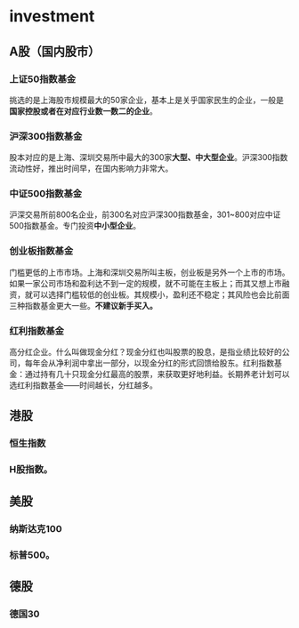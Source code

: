 # investment

## A股（国内股市）
### 上证50指数基金
挑选的是上海股市规模最大的50家企业，基本上是关乎国家民生的企业，一般是**国家控股或者在对应行业数一数二的企业**。
### 沪深300指数基金
股本对应的是上海、深圳交易所中最大的300家**大型、中大型企业**。沪深300指数流动性好，推出时间早，在国内影响力非常大。
### 中证500指数基金
沪深交易所前800名企业，前300名对应沪深300指数基金，301~800对应中证500指数基金。专门投资**中小型企业**。
### 创业板指数基金
门槛更低的上市市场。上海和深圳交易所叫主板，创业板是另外一个上市的市场。如果一家公司市场和盈利达不到一定的规模，就不可能在主板上；而其又想上市融资，就可以选择门槛较低的创业板。其规模小，盈利还不稳定；其风险也会比前面三种指数基金更大一些。**不建议新手买入。**
### 红利指数基金
高分红企业。什么叫做现金分红？现金分红也叫股票的股息，是指业绩比较好的公司，每年会从净利润中拿出一部分，以现金分红的形式回馈给股东。红利指数基金：通过持有几十只现金分红最高的股票，来获取更好地利益。长期养老计划可以选红利指数基金——时间越长，分红越多。

## 港股
### 恒生指数
### H股指数。

## 美股
### 纳斯达克100
### 标普500。

## 德股
### 德国30
